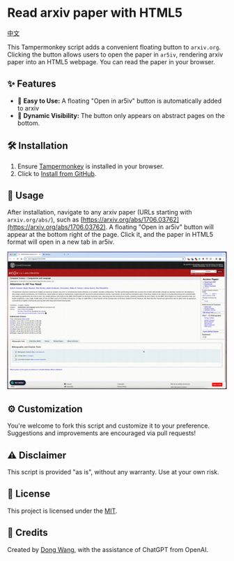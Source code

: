 # Read arxiv paper with HTML5

[中文](./readme_cn.md)

This Tampermonkey script adds a convenient floating button to `arxiv.org`. Clicking the button allows users to open the paper in `ar5iv`, rendering arxiv paper into an HTML5 webpage. You can read the paper in your browser. 

## ✨ Features

- 🚀 **Easy to Use:** A floating "Open in ar5iv" button is automatically added to arxiv
- 🔄 **Dynamic Visibility:** The button only appears on abstract pages on the bottom.

## 🛠 Installation

1. Ensure [Tampermonkey](https://www.tampermonkey.net/) is installed in your browser.
2. Click to [Install from GitHub](https://raw.githubusercontent.com/nanguoyu/read-arxiv-paper-with-HTML5/main/read-arxiv-paper-with-HTML5.user.js).

## 📖 Usage

After installation, navigate to any arxiv paper (URLs starting with `arxiv.org/abs/`), such as [https://arxiv.org/abs/1706.03762](https://arxiv.org/abs/1706.03762). A floating "Open in ar5iv" button will appear at the bottom right of the page. Click it, and the paper in HTML5 format will open in a new tab in ar5iv.


![](.github/example.gif)


## ⚙ Customization

You're welcome to fork this script and customize it to your preference. Suggestions and improvements are encouraged via pull requests!

## ⚠ Disclaimer

This script is provided "as is", without any warranty. Use at your own risk.

## 📜 License

This project is licensed under the [MIT](LICENSE).

## 🤝 Credits

Created by [Dong Wang](https://github.com/nanguoyu), with the assistance of ChatGPT from OpenAI.

